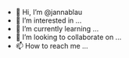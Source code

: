 - 👋 Hi, I’m @jannablau
- 👀 I’m interested in ...
- 🌱 I’m currently learning ...
- 💞️ I’m looking to collaborate on ...
- 📫 How to reach me ...

<!---
jannablau/jannablau is a ✨ special ✨ repository because its `README.md` (this file) appears on your GitHub profile.
You can click the Preview link to take a look at your changes.
--->
